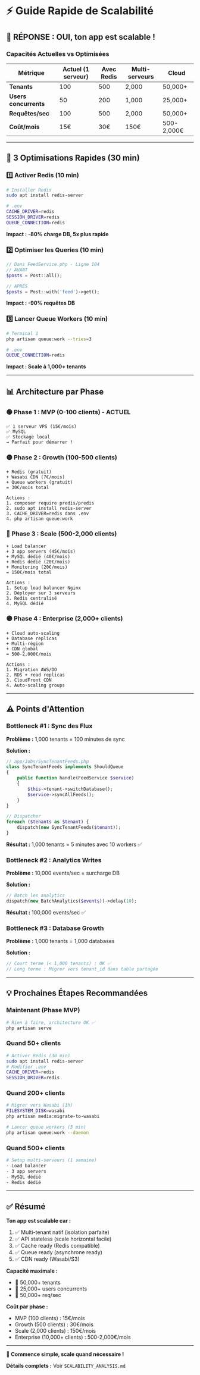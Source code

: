 # ⚡ Guide Rapide de Scalabilité

## 🎯 **RÉPONSE : OUI, ton app est scalable !**

### Capacités Actuelles vs Optimisées

| Métrique | Actuel (1 serveur) | Avec Redis | Multi-serveurs | Cloud |
|----------|-------------------|------------|----------------|-------|
| **Tenants** | 100 | 500 | 2,000 | 50,000+ |
| **Users concurrents** | 50 | 200 | 1,000 | 25,000+ |
| **Requêtes/sec** | 100 | 500 | 2,000 | 50,000+ |
| **Coût/mois** | 15€ | 30€ | 150€ | 500-2,000€ |

---

## 🚀 **3 Optimisations Rapides (30 min)**

### 1️⃣ Activer Redis (10 min)

```bash
# Installer Redis
sudo apt install redis-server

# .env
CACHE_DRIVER=redis
SESSION_DRIVER=redis
QUEUE_CONNECTION=redis
```

**Impact : -80% charge DB, 5x plus rapide**

### 2️⃣ Optimiser les Queries (10 min)

```php
// Dans FeedService.php - Ligne 104
// AVANT
$posts = Post::all();

// APRÈS  
$posts = Post::with('feed')->get();
```

**Impact : -90% requêtes DB**

### 3️⃣ Lancer Queue Workers (10 min)

```bash
# Terminal 1
php artisan queue:work --tries=3

# .env
QUEUE_CONNECTION=redis
```

**Impact : Scale à 1,000+ tenants**

---

## 📊 **Architecture par Phase**

### 🟢 Phase 1 : MVP (0-100 clients) - ACTUEL
```
✅ 1 serveur VPS (15€/mois)
✅ MySQL
✅ Stockage local
→ Parfait pour démarrer !
```

### 🟡 Phase 2 : Growth (100-500 clients)
```
+ Redis (gratuit)
+ Wasabi CDN (7€/mois)
+ Queue workers (gratuit)
= 30€/mois total

Actions : 
1. composer require predis/predis
2. sudo apt install redis-server
3. CACHE_DRIVER=redis dans .env
4. php artisan queue:work
```

### 🔵 Phase 3 : Scale (500-2,000 clients)
```
+ Load balancer
+ 3 app servers (45€/mois)
+ MySQL dédié (40€/mois)
+ Redis dédié (20€/mois)
+ Monitoring (20€/mois)
= 150€/mois total

Actions :
1. Setup load balancer Nginx
2. Déployer sur 3 serveurs
3. Redis centralisé
4. MySQL dédié
```

### 🟣 Phase 4 : Enterprise (2,000+ clients)
```
+ Cloud auto-scaling
+ Database replicas
+ Multi-région
+ CDN global
= 500-2,000€/mois

Actions :
1. Migration AWS/DO
2. RDS + read replicas
3. CloudFront CDN
4. Auto-scaling groups
```

---

## ⚠️ **Points d'Attention**

### Bottleneck #1 : Sync des Flux
**Problème :** 1,000 tenants = 100 minutes de sync

**Solution :**
```php
// app/Jobs/SyncTenantFeeds.php
class SyncTenantFeeds implements ShouldQueue
{
    public function handle(FeedService $service)
    {
        $this->tenant->switchDatabase();
        $service->syncAllFeeds();
    }
}

// Dispatcher
foreach ($tenants as $tenant) {
    dispatch(new SyncTenantFeeds($tenant));
}
```
**Résultat :** 1,000 tenants = 5 minutes avec 10 workers ✅

### Bottleneck #2 : Analytics Writes
**Problème :** 10,000 events/sec = surcharge DB

**Solution :**
```php
// Batch les analytics
dispatch(new BatchAnalytics($events))->delay(10);
```
**Résultat :** 100,000 events/sec ✅

### Bottleneck #3 : Database Growth
**Problème :** 1,000 tenants = 1,000 databases

**Solution :**
```php
// Court terme (< 1,000 tenants) : OK ✅
// Long terme : Migrer vers tenant_id dans table partagée
```

---

## 💡 **Prochaines Étapes Recommandées**

### Maintenant (Phase MVP)
```bash
# Rien à faire, architecture OK ✅
php artisan serve
```

### Quand 50+ clients
```bash
# Activer Redis (30 min)
sudo apt install redis-server
# Modifier .env
CACHE_DRIVER=redis
SESSION_DRIVER=redis
```

### Quand 200+ clients  
```bash
# Migrer vers Wasabi (1h)
FILESYSTEM_DISK=wasabi
php artisan media:migrate-to-wasabi

# Lancer queue workers (5 min)
php artisan queue:work --daemon
```

### Quand 500+ clients
```bash
# Setup multi-serveurs (1 semaine)
- Load balancer
- 3 app servers
- MySQL dédié
- Redis dédié
```

---

## ✅ **Résumé**

**Ton app est scalable car :**
1. ✅ Multi-tenant natif (isolation parfaite)
2. ✅ API stateless (scale horizontal facile)
3. ✅ Cache ready (Redis compatible)
4. ✅ Queue ready (asynchrone ready)
5. ✅ CDN ready (Wasabi/S3)

**Capacité maximale :**
- 🎯 50,000+ tenants
- 🎯 25,000+ users concurrents
- 🎯 50,000+ req/sec

**Coût par phase :**
- MVP (100 clients) : 15€/mois
- Growth (500 clients) : 30€/mois
- Scale (2,000 clients) : 150€/mois
- Enterprise (10,000+ clients) : 500-2,000€/mois

---

**🎊 Commence simple, scale quand nécessaire !**

**Détails complets :** Voir `SCALABILITY_ANALYSIS.md`


